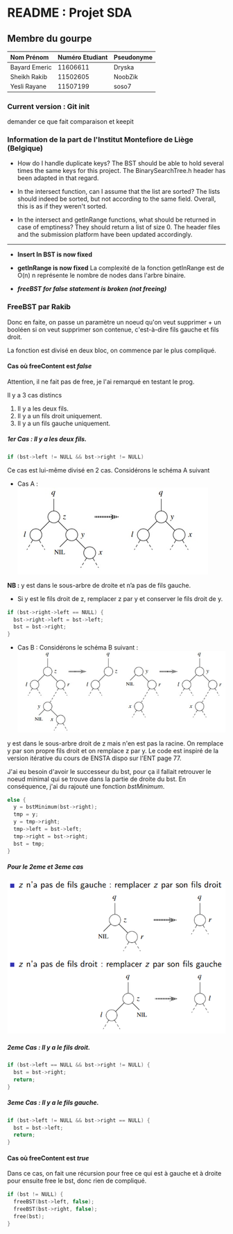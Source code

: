 # README : Projet SDA #

## Membre du gourpe ##

| Nom Prénom     | Numéro Etudiant | Pseudonyme |
| :------------- | :-------------- | :--------- |
| Bayard Emeric  | 11606611        | Dryska     |
| Sheikh Rakib   | 11502605        | NoobZik    |
| Yesli  Rayane  | 11507199        | soso7      |

### Current version : Git init ###

demander ce que fait comparaison et keepit

### Information de la part de l'Institut Montefiore de Liège (Belgique) ###

*   How do I handle duplicate keys?
The BST should be able to hold several times the same keys for this project. The BinarySearchTree.h header has been adapted in that regard.

*   In the intersect function, can I assume that the list are sorted?
The lists should indeed be sorted, but not according to the same field. Overall, this is as if they weren't sorted.

*   In the intersect and getInRange functions, what should be returned in case of emptiness?
They should return a list of size 0. The header files and the submission platform have been updated accordingly.

___

*   **Insert In BST is now fixed**
*   **getInRange is now fixed**
La complexité de la fonction getInRange est de O(n) n représente le nombre de nodes dans l'arbre binaire.

*   ***freeBST for false statement is broken (not freeing)***

### FreeBST par Rakib ###

Donc en faite, on passe un paramètre un noeud qu'on veut supprimer + un booléen
si on veut supprimer son contenue, c'est-à-dire fils gauche et fils droit.

La fonction est divisé en deux bloc, on commence par le plus compliqué.

#### Cas où freeContent est ***false*** ####
Attention, il ne fait pas de free, je l'ai remarqué en testant le prog.

Il y a 3 cas distincs
1.   Il y a les deux fils.
2.   Il y a un fils droit uniquement.
3.   Il y a un fils gauche uniquement.

##### 1er Cas : Il y a les deux fils. #####

```c
if (bst->left != NULL && bst->right != NULL)
```

Ce cas est lui-même divisé en 2 cas.
Considérons le schéma A suivant
*   Cas A :
![test](docs_pdf/img/casA.jpg)

**NB :** y est dans le sous-arbre de droite et n’a pas de fils gauche.
*   Si y est le fils droit de z, remplacer z par y et conserver le fils droit de y.
```c
if (bst->right->left == NULL) {
  bst->right->left = bst->left;
  bst = bst->right;
}
```
*   Cas B :
Considérons le schéma B suivant :
![test](docs_pdf/img/casB.jpg)

y est dans le sous-arbre droit de z mais n'en est pas la racine. On remplace y par son propre fils droit et on remplace z par y.
Le code est inspiré de la version itérative du cours de ENSTA dispo sur l'ENT page 77.

J'ai eu besoin d'avoir le successeur du bst, pour ça il fallait retrouver le noeud minimal qui se trouve dans la partie de droite du bst. En conséquence, j'ai du rajouté une fonction *bstMinimum*.

```c
else {
  y = bstMinimum(bst->right);
  tmp = y;
  y = tmp->right;
  tmp->left = bst->left;
  tmp->right = bst->right;
  bst = tmp;
}
```
##### Pour le 2eme et 3eme cas #####

![test](docs_pdf/img/cas2et3.png)

##### 2eme Cas : Il y a le fils droit. #####
```c
if (bst->left == NULL && bst->right != NULL) {
  bst = bst->right;
  return;
}
```

##### 3eme Cas : Il y a le fils gauche. #####
```c
if (bst->left != NULL && bst->right == NULL) {
  bst = bst->left;
  return;
}


```

#### Cas où freeContent est ***true*** ####

Dans ce cas, on fait une récursion pour free ce qui est à gauche et à droite pour ensuite free le bst, donc rien de compliqué.

```c
if (bst != NULL) {
  freeBST(bst->left, false);
  freeBST(bst->right, false);
  free(bst);
}
```
